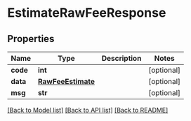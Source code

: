 # EstimateRawFeeResponse

## Properties
Name | Type | Description | Notes
------------ | ------------- | ------------- | -------------
**code** | **int** |  | [optional] 
**data** | [**RawFeeEstimate**](RawFeeEstimate.md) |  | [optional] 
**msg** | **str** |  | [optional] 

[[Back to Model list]](../README.md#documentation-for-models) [[Back to API list]](../README.md#documentation-for-api-endpoints) [[Back to README]](../README.md)

